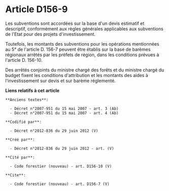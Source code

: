 # Article D156-9

Les subventions sont accordées sur la base d'un devis estimatif et descriptif, conformément aux règles générales applicables
aux subventions de l'Etat pour des projets d'investissement. 

Toutefois, les montants des subventions pour les opérations mentionnées au 5° de l'article D. 156-7 peuvent être établis sur
la base de barèmes régionaux arrêtés par les préfets de région, dans les conditions prévues à l'article D. 156-10. 

Des arrêtés conjoints du ministre chargé des forêts et du ministre chargé du budget fixent les conditions d'attribution et
les montants des aides à l'investissement sur devis et sur barème réglementé.

**Liens relatifs à cet article**

	**Anciens textes**:

	  - Décret n°2007-951 du 15 mai 2007 - art. 3 (Ab)
	  - Décret n°2007-951 du 15 mai 2007 - art. 4 (Ab)

	**Codifié par**:

	  - Décret n°2012-836 du 29 juin 2012 (V)

	**Créé par**:

	  - Décret n°2012-836 du 29 juin 2012 - art. (V)

	**Cité par**:

	  - Code forestier (nouveau) - art. D156-10 (V)

	**Cite**:

	  - Code forestier (nouveau) - art. D156-7 (V)
